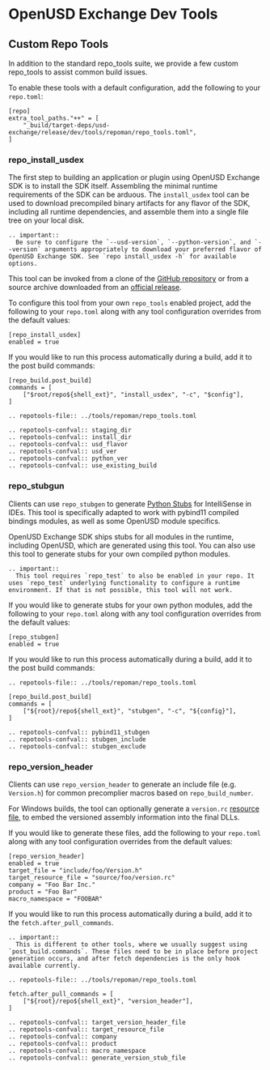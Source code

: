 # OpenUSD Exchange Dev Tools

## Custom Repo Tools

In addition to the standard repo_tools suite, we provide a few custom repo_tools to assist common build issues.

To enable these tools with a default configuration, add the following to your `repo.toml`:

```
[repo]
extra_tool_paths."++" = [
    "_build/target-deps/usd-exchange/release/dev/tools/repoman/repo_tools.toml",
]
```

### repo_install_usdex

The first step to building an application or plugin using OpenUSD Exchange SDK is to install the SDK itself. Assembling the minimal runtime requirements of the SDK can be arduous. The `install_usdex` tool can be used to download precompiled binary artifacts for any flavor of the SDK, including all runtime dependencies, and assemble them into a single file tree on your local disk.

```{eval-rst}
.. important::
  Be sure to configure the `--usd-version`, `--python-version`, and `--version` arguments appropriately to download your preferred flavor of OpenUSD Exchange SDK. See `repo install_usdex -h` for available options.
```

This tool can be invoked from a clone of the [GitHub repository](https://github.com/NVIDIA-Omniverse/usd-exchange) or from a source archive downloaded from an [official release](https://github.com/NVIDIA-Omniverse/usd-exchange/releases).

To configure this tool from your own `repo_tools` enabled project, add the following to your `repo.toml` along with any tool configuration overrides from the default values:

```
[repo_install_usdex]
enabled = true
```

If you would like to run this process automatically during a build, add it to the post build commands:

```
[repo_build.post_build]
commands = [
    ["$root/repo${shell_ext}", "install_usdex", "-c", "$config"],
]
```

```{eval-rst}
.. repotools-file:: ../tools/repoman/repo_tools.toml
```

```{eval-rst}
.. repotools-confval:: staging_dir
.. repotools-confval:: install_dir
.. repotools-confval:: usd_flavor
.. repotools-confval:: usd_ver
.. repotools-confval:: python_ver
.. repotools-confval:: use_existing_build
```

### repo_stubgun

Clients can use `repo_stubgen` to generate [Python Stubs](https://mypy.readthedocs.io/en/stable/stubs.html) for IntelliSense in IDEs. This tool is specifically adapted to work with pybind11 compiled bindings modules, as well as some OpenUSD module specifics.

OpenUSD Exchange SDK ships stubs for all modules in the runtime, including OpenUSD, which are generated using this tool. You can also use this tool to generate stubs for your own compiled python modules.

```{eval-rst}
.. important::
  This tool requires `repo_test` to also be enabled in your repo. It uses `repo_test` underlying functionality to configure a runtime environment. If that is not possible, this tool will not work.
```

If you would like to generate stubs for your own python modules, add the following to your `repo.toml` along with any tool configuration overrides from the default values:

```
[repo_stubgen]
enabled = true
```

If you would like to run this process automatically during a build, add it to the post build commands:

```{eval-rst}
.. repotools-file:: ../tools/repoman/repo_tools.toml
```

```
[repo_build.post_build]
commands = [
    ["${root}/repo${shell_ext}", "stubgen", "-c", "${config}"],
]
```

```{eval-rst}
.. repotools-confval:: pybind11_stubgen
.. repotools-confval:: stubgen_include
.. repotools-confval:: stubgen_exclude
```

### repo_version_header

Clients can use `repo_version_header` to generate an include file (e.g. `Version.h`) for common precomplier macros based on `repo_build_number`.

For Windows builds, the tool can optionally generate a `version.rc` [resource file](https://learn.microsoft.com/en-us/windows/win32/menurc/versioninfo-resource), to embed the versioned assembly information into the final DLLs.

If you would like to generate these files, add the following to your `repo.toml` along with any tool configuration overrides from the default values:

```
[repo_version_header]
enabled = true
target_file = "include/foo/Version.h"
target_resource_file = "source/foo/version.rc"
company = "Foo Bar Inc."
product = "Foo Bar"
macro_namespace = "FOOBAR"
```

If you would like to run this process automatically during a build, add it to the `fetch.after_pull_commands`.

```{eval-rst}
.. important::
  This is different to other tools, where we usually suggest using `post_build.commands`. These files need to be in place before project generation occurs, and after fetch dependencies is the only hook available currently.
```

```{eval-rst}
.. repotools-file:: ../tools/repoman/repo_tools.toml
```

```
fetch.after_pull_commands = [
    ["${root}/repo${shell_ext}", "version_header"],
]
```

```{eval-rst}
.. repotools-confval:: target_version_header_file
.. repotools-confval:: target_resource_file
.. repotools-confval:: company
.. repotools-confval:: product
.. repotools-confval:: macro_namespace
.. repotools-confval:: generate_version_stub_file
```
